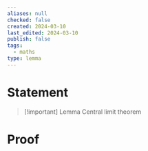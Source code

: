 ```yaml
---
aliases: null
checked: false
created: 2024-03-10
last_edited: 2024-03-10
publish: false
tags:
  - maths
type: lemma
---
```

# Statement

> [!important] Lemma
> Central limit theorem

# Proof

